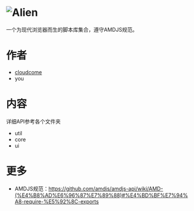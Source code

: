 # ![Alien](http://ydrimg.oss-cn-hangzhou.aliyuncs.com/20140914113127363721429460.png)
一个为现代浏览器而生的脚本库集合，遵守AMDJS规范。

# 作者
* [cloudcome](http://github.com/cloudcome/)
* you

# 内容
详细API参考各个文件夹
* util
* core
* ui



# 更多
* AMDJS规范：<https://github.com/amdjs/amdjs-api/wiki/AMD-(%E4%B8%AD%E6%96%87%E7%89%88)#%E4%BD%BF%E7%94%A8-require-%E5%92%8C-exports>